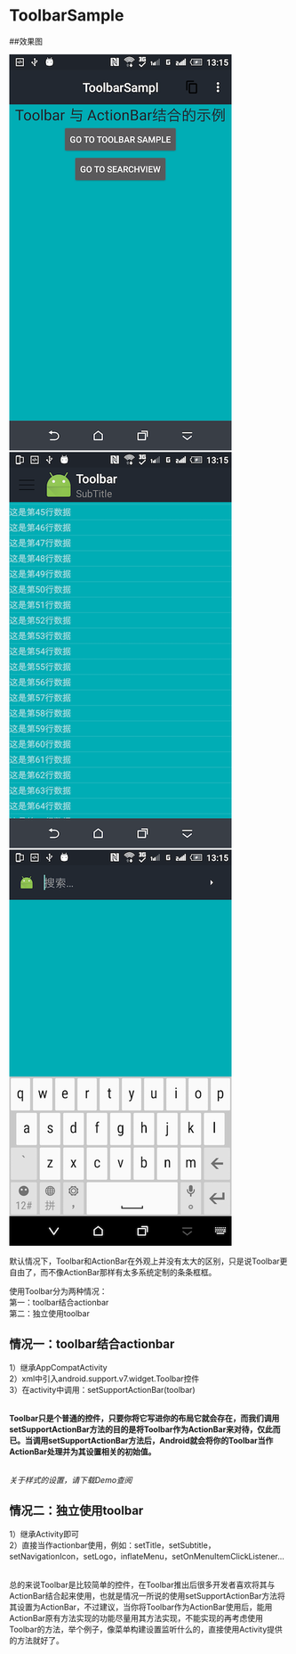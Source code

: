 # ToolbarSample

##效果图

![toolbarsample01](https://github.com/LeeeYou/ToolbarSample/blob/master/ToolbarSample/toolbarsample01.png)
![toolbarsample02](https://github.com/LeeeYou/ToolbarSample/blob/master/ToolbarSample/toolbarsample02.png)
![toolbarsample03](https://github.com/LeeeYou/ToolbarSample/blob/master/ToolbarSample/toolbarsample03.png)

默认情况下，Toolbar和ActionBar在外观上并没有太大的区别，只是说Toolbar更自由了，而不像ActionBar那样有太多系统定制的条条框框。

使用Toolbar分为两种情况：<br>
第一：toolbar结合actionbar<br>
第二：独立使用toolbar<br>

<h2>情况一：toolbar结合actionbar</h2>
1）继承AppCompatActivity<br>
2）xml中引入android.support.v7.widget.Toolbar控件<br>
3）在activity中调用：setSupportActionBar(toolbar)<br><br>

**Toolbar只是个普通的控件，只要你将它写进你的布局它就会存在，而我们调用setSupportActionBar方法的目的是将Toolbar作为ActionBar来对待，仅此而已。当调用setSupportActionBar方法后，Android就会将你的Toolbar当作ActionBar处理并为其设置相关的初始值。**<br><br>

*关于样式的设置，请下载Demo查阅*

<h2>情况二：独立使用toolbar</h2>
1）继承Activity即可<br>
2）直接当作actionbar使用，例如：setTitle，setSubtitle，setNavigationIcon，setLogo，inflateMenu，setOnMenuItemClickListener...<br><br>


总的来说Toolbar是比较简单的控件，在Toolbar推出后很多开发者喜欢将其与ActionBar结合起来使用，也就是情况一所说的使用setSupportActionBar方法将其设置为ActionBar，不过建议，当你将Toolbar作为ActionBar使用后，能用ActionBar原有方法实现的功能尽量用其方法实现，不能实现的再考虑使用Toolbar的方法，举个例子，像菜单构建设置监听什么的，直接使用Activity提供的方法就好了。
